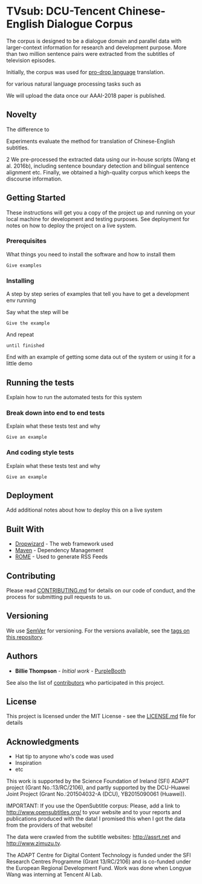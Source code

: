 # TVsub: DCU-Tencent Chinese-English Dialogue Corpus

The corpus is designed to be a dialogue domain and parallel data with larger-context information for research and development purpose. More than two million sentence pairs were extracted from the subtitles of television episodes. 

Initially, the corpus was used for [pro-drop language](https://en.wikipedia.org/wiki/Pro-drop_language) translation. 

for various natural language processing tasks such as

We will upload the data once our AAAI-2018 paper is published.

## Novelty

The difference to 




Experiments evaluate the method for translation of Chinese-English subtitles. 

 2 We pre-processed the extracted data using our in-house scripts (Wang et al. 2016b), including sentence boundary detection and bilingual sentence alignment etc. Finally, we obtained a high-quality corpus which keeps the discourse information.


## Getting Started

These instructions will get you a copy of the project up and running on your local machine for development and testing purposes. See deployment for notes on how to deploy the project on a live system.

### Prerequisites

What things you need to install the software and how to install them

```
Give examples
```

### Installing

A step by step series of examples that tell you have to get a development env running

Say what the step will be

```
Give the example
```

And repeat

```
until finished
```

End with an example of getting some data out of the system or using it for a little demo

## Running the tests

Explain how to run the automated tests for this system

### Break down into end to end tests

Explain what these tests test and why

```
Give an example
```

### And coding style tests

Explain what these tests test and why

```
Give an example
```

## Deployment

Add additional notes about how to deploy this on a live system

## Built With

* [Dropwizard](http://www.dropwizard.io/1.0.2/docs/) - The web framework used
* [Maven](https://maven.apache.org/) - Dependency Management
* [ROME](https://rometools.github.io/rome/) - Used to generate RSS Feeds

## Contributing

Please read [CONTRIBUTING.md](https://gist.github.com/PurpleBooth/b24679402957c63ec426) for details on our code of conduct, and the process for submitting pull requests to us.

## Versioning

We use [SemVer](http://semver.org/) for versioning. For the versions available, see the [tags on this repository](https://github.com/your/project/tags). 

## Authors

* **Billie Thompson** - *Initial work* - [PurpleBooth](https://github.com/PurpleBooth)

See also the list of [contributors](https://github.com/your/project/contributors) who participated in this project.

## License

This project is licensed under the MIT License - see the [LICENSE.md](LICENSE.md) file for details

## Acknowledgments

* Hat tip to anyone who's code was used
* Inspiration
* etc

This work is supported by the Science Foundation of Ireland (SFI) ADAPT project (Grant No.:13/RC/2106), and partly supported by the DCU-Huawei Joint Project (Grant No.:201504032-A (DCU), YB2015090061 (Huawei)).

IMPORTANT: If you use the OpenSubtitle corpus: Please, add a link to http://www.opensubtitles.org/ to your website and to your reports and publications produced with the data! I promised this when I got the data from the providers of that website!

The data were crawled from the subtitle websites: http://assrt.net and http://www.zimuzu.tv.

The ADAPT Centre for Digital Content Technology is funded under the SFI Research Centres Programme (Grant 13/RC/2106) and is co-funded under the European Regional Development Fund. Work was done when Longyue Wang was interning at Tencent AI Lab.

